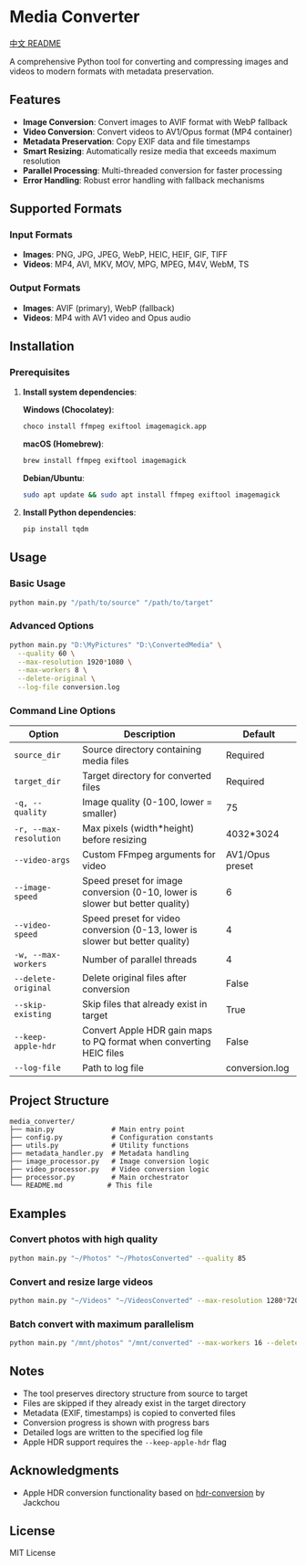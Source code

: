 # Media Converter

[中文 README](README_zh.md)

A comprehensive Python tool for converting and compressing images and videos to modern formats with metadata preservation.

## Features

- **Image Conversion**: Convert images to AVIF format with WebP fallback
- **Video Conversion**: Convert videos to AV1/Opus format (MP4 container)
- **Metadata Preservation**: Copy EXIF data and file timestamps
- **Smart Resizing**: Automatically resize media that exceeds maximum resolution
- **Parallel Processing**: Multi-threaded conversion for faster processing
- **Error Handling**: Robust error handling with fallback mechanisms

## Supported Formats

### Input Formats
- **Images**: PNG, JPG, JPEG, WebP, HEIC, HEIF, GIF, TIFF
- **Videos**: MP4, AVI, MKV, MOV, MPG, MPEG, M4V, WebM, TS

### Output Formats
- **Images**: AVIF (primary), WebP (fallback)
- **Videos**: MP4 with AV1 video and Opus audio

## Installation

### Prerequisites

1. **Install system dependencies**:
   
   **Windows (Chocolatey)**:
   ```bash
   choco install ffmpeg exiftool imagemagick.app
   ```
   
   **macOS (Homebrew)**:
   ```bash
   brew install ffmpeg exiftool imagemagick
   ```
   
   **Debian/Ubuntu**:
   ```bash
   sudo apt update && sudo apt install ffmpeg exiftool imagemagick
   ```

2. **Install Python dependencies**:
   ```bash
   pip install tqdm
   ```

## Usage

### Basic Usage
```bash
python main.py "/path/to/source" "/path/to/target"
```

### Advanced Options
```bash
python main.py "D:\MyPictures" "D:\ConvertedMedia" \
  --quality 60 \
  --max-resolution 1920*1080 \
  --max-workers 8 \
  --delete-original \
  --log-file conversion.log
```

### Command Line Options

| Option | Description | Default |
|--------|-------------|---------|
| `source_dir` | Source directory containing media files | Required |
| `target_dir` | Target directory for converted files | Required |
| `-q, --quality` | Image quality (0-100, lower = smaller) | 75 |
| `-r, --max-resolution` | Max pixels (width*height) before resizing | 4032*3024 |
| `--video-args` | Custom FFmpeg arguments for video | AV1/Opus preset |
| `--image-speed` | Speed preset for image conversion (0-10, lower is slower but better quality) | 6 |
| `--video-speed` | Speed preset for video conversion (0-13, lower is slower but better quality) | 4 |
| `-w, --max-workers` | Number of parallel threads | 4 |
| `--delete-original` | Delete original files after conversion | False |
| `--skip-existing` | Skip files that already exist in target | True |
| `--keep-apple-hdr` | Convert Apple HDR gain maps to PQ format when converting HEIC files | False |
| `--log-file` | Path to log file | conversion.log |

## Project Structure

```
media_converter/
├── main.py              # Main entry point
├── config.py            # Configuration constants
├── utils.py             # Utility functions
├── metadata_handler.py  # Metadata handling
├── image_processor.py   # Image conversion logic
├── video_processor.py   # Video conversion logic
├── processor.py         # Main orchestrator
└── README.md           # This file
```

## Examples

### Convert photos with high quality
```bash
python main.py "~/Photos" "~/PhotosConverted" --quality 85
```

### Convert and resize large videos
```bash
python main.py "~/Videos" "~/VideosConverted" --max-resolution 1280*720
```

### Batch convert with maximum parallelism
```bash
python main.py "/mnt/photos" "/mnt/converted" --max-workers 16 --delete-original
```

## Notes

- The tool preserves directory structure from source to target
- Files are skipped if they already exist in the target directory
- Metadata (EXIF, timestamps) is copied to converted files
- Conversion progress is shown with progress bars
- Detailed logs are written to the specified log file
- Apple HDR support requires the `--keep-apple-hdr` flag

## Acknowledgments

- Apple HDR conversion functionality based on [hdr-conversion](https://github.com/Jackchou00/hdr-conversion) by Jackchou

## License

MIT License